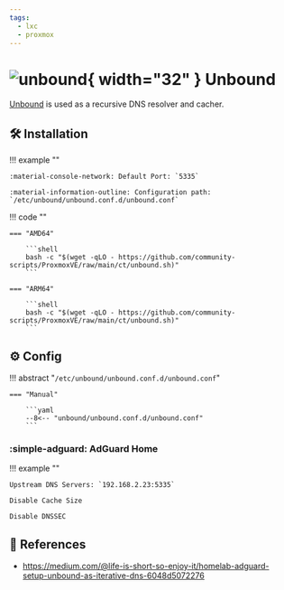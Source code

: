 ```yaml
---
tags:
  - lxc
  - proxmox
---
```

# ![unbound][1]{ width="32" } Unbound

[Unbound][2] is used as a recursive DNS resolver and cacher.

## :hammer_and_wrench: Installation

!!! example ""

    :material-console-network: Default Port: `5335`
    
    :material-information-outline: Configuration path: `/etc/unbound/unbound.conf.d/unbound.conf`

!!! code ""

    === "AMD64"

        ```shell
        bash -c "$(wget -qLO - https://github.com/community-scripts/ProxmoxVE/raw/main/ct/unbound.sh)"
        ```

    === "ARM64"

        ```shell
        bash -c "$(wget -qLO - https://github.com/community-scripts/ProxmoxVE/raw/main/ct/unbound.sh)"
        ```

## :gear: Config

!!! abstract "`/etc/unbound/unbound.conf.d/unbound.conf`"

    === "Manual"

        ```yaml
        --8<-- "unbound/unbound.conf.d/unbound.conf"
        ```

### :simple-adguard: AdGuard Home

!!! example ""

    Upstream DNS Servers: `192.168.2.23:5335`

    Disable Cache Size

    Disable DNSSEC

## :link: References

- <https://medium.com/@life-is-short-so-enjoy-it/homelab-adguard-setup-unbound-as-iterative-dns-6048d5072276>

[1]: <https://cdn.jsdelivr.net/gh/selfhst/icons/svg/unbound.svg>
[2]: <https://www.nlnetlabs.nl/projects/unbound/about/>
